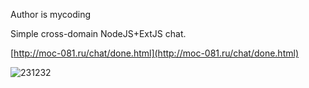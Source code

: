 Author is mycoding

Simple cross-domain NodeJS+ExtJS chat.

[http://moc-081.ru/chat/done.html](http://moc-081.ru/chat/done.html)

![231232](http://moc-081.ru/chat/chat.png)